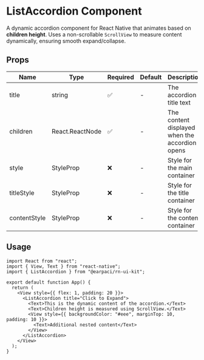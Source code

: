 # ListAccordion Component

A dynamic accordion component for React Native that animates based on **children height**. Uses a non-scrollable `ScrollView` to measure content dynamically, ensuring smooth expand/collapse.

## Props

| Name         | Type                 | Required | Default | Description                                    |
| ------------ | -------------------- | -------- | ------- | ---------------------------------------------- |
| title        | string               | ✅       | -       | The accordion title text                       |
| children     | React.ReactNode      | ✅       | -       | The content displayed when the accordion opens |
| style        | StyleProp<ViewStyle> | ❌       | -       | Style for the main container                   |
| titleStyle   | StyleProp<ViewStyle> | ❌       | -       | Style for the title container                  |
| contentStyle | StyleProp<ViewStyle> | ❌       | -       | Style for the content container                |

## Usage

```tsx
import React from "react";
import { View, Text } from "react-native";
import { ListAccordion } from "@earpaci/rn-ui-kit";

export default function App() {
  return (
    <View style={{ flex: 1, padding: 20 }}>
      <ListAccordion title="Click to Expand">
        <Text>This is the dynamic content of the accordion.</Text>
        <Text>Children height is measured using ScrollView.</Text>
        <View style={{ backgroundColor: "#eee", marginTop: 10, padding: 10 }}>
          <Text>Additional nested content</Text>
        </View>
      </ListAccordion>
    </View>
  );
}
```
